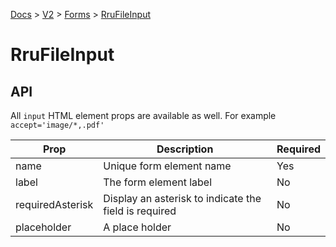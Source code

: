 [Docs](/) > [V2](/docs/v2/get-started) > [Forms](/docs/v2/components/RruForm) > [RruFileInput](/docs/v2/components/RruFileInput)

# RruFileInput

## API

All `input` HTML element props are available as well. For example `accept='image/*,.pdf'`

| Prop             | Description                                           | Required |
| ---------------- | ----------------------------------------------------- | -------- |
| name             | Unique form element name                              | Yes      |
| label            | The form element label                                | No       |
| requiredAsterisk | Display an asterisk to indicate the field is required | No       |
| placeholder      | A place holder                                        | No       |
